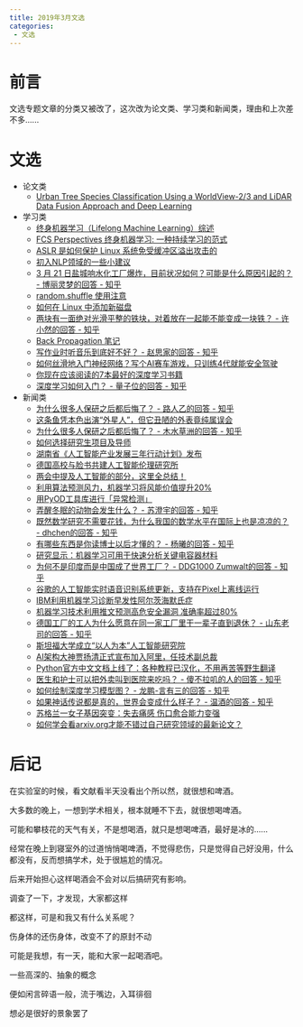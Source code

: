 ```yaml
---
title: 2019年3月文选
categories:
 - 文选
---
```


# 前言

文选专题文章的分类又被改了，这次改为论文类、学习类和新闻类，理由和上次差不多......

# 文选

* 论文类
  * [Urban Tree Species Classification Using a WorldView-2/3 and LiDAR Data Fusion Approach and Deep Learning](https://www.mdpi.com/1424-8220/19/6/1284)
* 学习类
  * [终身机器学习（Lifelong Machine Learning）综述](https://blog.csdn.net/qrlhl/article/details/49364173)
  * [FCS Perspectives 终身机器学习: 一种持续学习的范式](https://www.jiqizhixin.com/articles/2017-09-21-4)
  * [ASLR 是如何保护 Linux 系统免受缓冲区溢出攻击的](https://zhuanlan.zhihu.com/p/58419878)
  * [初入NLP领域的一些小建议](https://zhuanlan.zhihu.com/p/59184256)
  * [3 月 21 日盐城响水化工厂爆炸，目前状况如何？可能是什么原因引起的？ - 博丽灵梦的回答 - 知乎](https://www.zhihu.com/question/316874489/answer/629075429)
  * [random.shuffle 使用注意](https://blog.csdn.net/qq_21063873/article/details/80860218)
  * [如何在 Linux 中添加新磁盘](https://zhuanlan.zhihu.com/p/60551405)
  * [两块有一面绝对光滑平整的铁块，对着放在一起能不能变成一块铁？ - 许小然的回答 - 知乎](https://www.zhihu.com/question/316899218/answer/628913694)
  * [Back Propagation 笔记](https://lotabout.me/2018/Back-Propagation-Note/)
  * [写作业时听音乐到底好不好？ - 赵思家的回答 - 知乎](https://www.zhihu.com/question/29095100/answer/612716359)
  * [如何丝滑地入门神经网络？写个AI赛车游戏，只训练4代就能安全驾驶](https://zhuanlan.zhihu.com/p/56319305)
  * [你现在应该阅读的7本最好的深度学习书籍](https://zhuanlan.zhihu.com/p/34927814)
  * [深度学习如何入门？ - 量子位的回答 - 知乎](https://www.zhihu.com/question/26006703/answer/536169538)
* 新闻类
  * [为什么很多人保研之后都后悔了？ - 路人乙的回答 - 知乎](https://www.zhihu.com/question/23810344/answer/386148529)
  * [这条鱼凭本色出演“外星人”，但它丑陋的外表竟纯属误会](https://zhuanlan.zhihu.com/p/58201318)
  * [为什么很多人保研之后都后悔了？ - 木水草洲的回答 - 知乎](https://www.zhihu.com/question/23810344/answer/389786589)
  * [如何选择研究生项目及导师](https://zhuanlan.zhihu.com/p/52129549)
  * [湖南省《人工智能产业发展三年行动计划》发布](http://www.qianjia.com/html/2019-03/06_327853.html)
  * [德国高校与脸书共建人工智能伦理研究所](http://www.rmzxb.com.cn/c/2019-03-06/2302189.shtml)
  * [两会中提及人工智能的部分，这里全总结！](http://www.fromgeek.com/ai/227393.html)
  * [利用算法预测风力，机器学习将风能价值提升20%](http://www.fromgeek.com/ai/226492.html)
  * [用PyOD工具库进行「异常检测」](https://zhuanlan.zhihu.com/p/58313521)
  * [弄醒冬眠的动物会发生什么？ - 苏澄宇的回答 - 知乎](https://www.zhihu.com/question/27902982/answer/38608016)
  * [既然数学研究不需要花钱，为什么我国的数学水平在国际上也是凉凉的？ - dhchen的回答 - 知乎](https://www.zhihu.com/question/297146701/answer/616071868)
  * [有哪些东西是你读博士以后才懂的？ - 杨曦的回答 - 知乎](https://www.zhihu.com/question/49608607/answer/616780393)
  * [研究显示：机器学习可用于快速分析关键电容器材料](https://news.pconline.com.cn/1236/12369697.html)
  * [为何不是印度而是中国成了世界工厂？ - DDG1000 Zumwalt的回答 - 知乎](https://www.zhihu.com/question/296589967/answer/613033433)
  * [谷歌的人工智能实时语音识别系统更新，支持在Pixel上离线运行](https://www.qudong.com/2019/0313/554011.shtml)
  * [IBM利用机器学习诊断早发性阿尔茨海默氏症](http://www.fromgeek.com/ai/228979.html)
  * [机器学习技术利用推文预测高危安全漏洞 准确率超过80%](http://www.eepw.com.cn/article/201903/398429.htm)
  * [德国工厂的工人为什么愿意在同一家工厂里干一辈子直到退休？ - 山东老司的回答 - 知乎](https://www.zhihu.com/question/302154846/answer/534676484)
  * [斯坦福大学成立“以人为本”人工智能研究院](http://3g.163.com/news/article/EAKSIDR200018AOR.html)
  * [AI架构大神贾扬清正式宣布加入阿里，任技术副总裁](http://www.qianjia.com/html/2019-03/19_329564.html)
  * [Python官方中文文档上线了：各种教程已汉化，不用再苦等野生翻译](https://zhuanlan.zhihu.com/p/60432717)
  * [医生和护士可以把外卖叫到医院来吃吗？ - 傻不拉叽的人的回答 - 知乎](https://www.zhihu.com/question/265872057/answer/630792008)
  * [如何绘制深度学习模型图？ - 龙鹏-言有三的回答 - 知乎](https://www.zhihu.com/question/317106629/answer/630155832)
  * [如果神话传说都是真的，世界会变成什么样子？ - 温酒的回答 - 知乎](https://www.zhihu.com/question/36260262/answer/67686600)
  * [苏格兰一女子基因突变：失去痛感 伤口愈合能力变强](http://www.acfun.cn/a/ac10057725)
  * [如何学会看arxiv.org才能不错过自己研究领域的最新论文？](https://zhuanlan.zhihu.com/p/59485394)

# 后记

在实验室的时候，看文献看半天没看出个所以然，就很想和啤酒。

大多数的晚上，一想到学术相关，根本就睡不下去，就很想喝啤酒。

可能和攀枝花的天气有关，不是想喝酒，就只是想喝啤酒，最好是冰的......

经常在晚上到寝室外的过道悄悄喝啤酒，不觉得悲伤，只是觉得自己好没用，什么都没有，反而想搞学术，处于很尴尬的情况。

后来开始担心这样喝酒会不会对以后搞研究有影响。

调查了一下，才发现，大家都这样

都这样，可是和我又有什么关系呢？

伤身体的还伤身体，改变不了的原封不动

可能是我想，有一天，能和大家一起喝酒吧。

一些高深的、抽象的概念

便如闲言碎语一般，流于嘴边，入耳徘徊

想必是很好的景象罢了